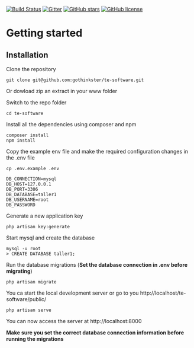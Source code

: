 [![Build Status](https://img.shields.io/travis/gothinkster/laravel-realworld-example-app/master.svg)](https://travis-ci.org/gothinkster/laravel-realworld-example-app) [![Gitter](https://img.shields.io/gitter/room/realworld-dev/laravel.svg)](https://gitter.im/realworld-dev/laravel) [![GitHub stars](https://img.shields.io/github/stars/gothinkster/laravel-realworld-example-app.svg)](https://github.com/gothinkster/laravel-realworld-example-app/stargazers) [![GitHub license](https://img.shields.io/github/license/gothinkster/laravel-realworld-example-app.svg)](https://raw.githubusercontent.com/gothinkster/laravel-realworld-example-app/master/LICENSE)
# Getting started

## Installation

Clone the repository

    git clone git@github.com:gothinkster/te-software.git
Or dowload zip an extract in your www folder

Switch to the repo folder

    cd te-software

Install all the dependencies using composer and npm

    composer install
    npm install

Copy the example env file and make the required configuration changes in the .env file

    cp .env.example .env

    DB_CONNECTION=mysql
    DB_HOST=127.0.0.1
    DB_PORT=3306
    DB_DATABASE=taller1
    DB_USERNAME=root
    DB_PASSWORD

Generate a new application key

    php artisan key:generate

Start mysql and create the database

    mysql -u root
    > CREATE DATABASE taller1; 

Run the database migrations (**Set the database connection in .env before migrating**)

    php artisan migrate

You ca start the local development server or go to you http://localhost/te-software/public/

    php artisan serve

You can now access the server at http://localhost:8000
    
**Make sure you set the correct database connection information before running the migrations**

